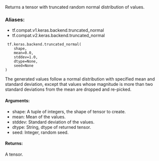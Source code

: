 Returns a tensor with truncated random normal distribution of values.
### Aliases:
- tf.compat.v1.keras.backend.truncated_normal
- tf.compat.v2.keras.backend.truncated_normal

```
 tf.keras.backend.truncated_normal(
    shape,
    mean=0.0,
    stddev=1.0,
    dtype=None,
    seed=None
)
```
The generated values follow a normal distribution with specified mean and standard deviation, except that values whose magnitude is more than two standard deviations from the mean are dropped and re-picked.
#### Arguments:
- shape: A tuple of integers, the shape of tensor to create.
- mean: Mean of the values.
- stddev: Standard deviation of the values.
- dtype: String, dtype of returned tensor.
- seed: Integer, random seed.
#### Returns:
A tensor.
